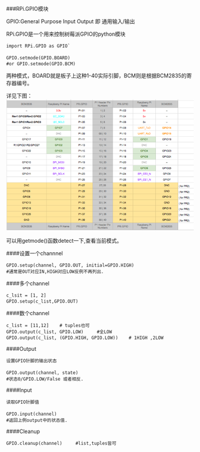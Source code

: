 ###RPi.GPIO模块

GPIO:General Purpose Input Output 即 通用输入/输出

RPi.GPIO是一个用来控制树莓派GPIO的python模块

```
import RPi.GPIO as GPIO`

GPIO.setmode(GPIO.BOARD)
#or GPIO.setmode(GPIO.BCM)
```

两种模式，BOARD就是板子上这种1-40实际引脚，BCM则是根据BCM2835的寄存器编号。

详见下图：  
![](../images/QQ20150824-2.png)

可以用getmode()函数detect一下,查看当前模式。




####设置一个channnel
```
GPIO.setup(channel, GPIO.OUT, initial=GPIO.HIGH)
#通常是OUT对应IN,HIGH对应LOW反例不再列出.
```
####多个channel
```
c_lsit = [1, 2]
GPIO.setup(c_list,GPIO.OUT)
```

####数个channel
```
c_list = [11,12]    # tuples也可
GPIO.output(c_list, GPIO.LOW)     #全LOW
GPIO.output(c_list, (GPIO.HIGH, GPIO.LOW))    # 1HIGH ,2LOW 
```

####Output
```
设置GPIO针脚的输出状态

GPIO.output(channel, state)
#状态0/GPIO.LOW/False 或者相反.
```

####Input
```
读取GPIO针脚值

GPIO.input(channel)
#返回上例output中的状态值.
```


####Cleanup
```
GPIO.cleanup(channel)     #list,tuples皆可
```